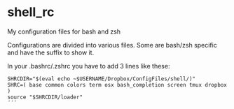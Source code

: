 shell_rc
========

My configuration files for bash and zsh

Configurations are divided into various files.
Some are bash/zsh specific and have the suffix to show it.

In your .bashrc/.zshrc you have to add 3 lines like these:

```
SHRCDIR="$(eval echo ~$USERNAME/Dropbox/ConfigFiles/shell/)"
SHRC=( base common colors term osx bash_completion screen tmux dropbox )
source "$SHRCDIR/loader"
´´´
